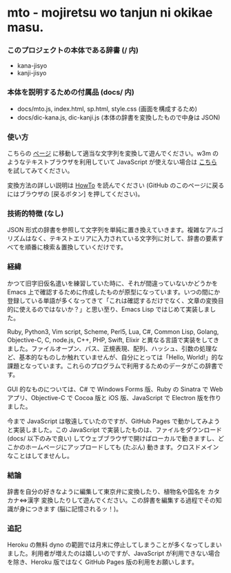 # mto - mojiretsu wo tanjun ni okikae masu.

### このプロジェクトの本体である辞書 (/ 内)
- kana-jisyo
- kanji-jisyo

### 本体を説明するための付属品 (docs/ 内)
- docs/mto.js, index.html, sp.html, style.css (画面を構成するため)
- docs/dic-kana.js, dic-kanji.js (本体の辞書を変換したもので中身は JSON)

### 使い方
こちらの [ページ](https://mto.herokuapp.com/js/pc.html) に移動して適当な文字列を変換して遊んでください。w3m のようなテキストブラウザを利用していて JavaScript が使えない場合は [こちら](https://mto.herokuapp.com/) を試してみてください。

変換方法の詳しい説明は [HowTo](https://mto.herokuapp.com/howto) を読んでください (GitHub のこのページに戻るにはブラウザの [戻るボタン] を押してください)。

### 技術的特徴 (なし)
JSON 形式の辞書を参照して文字列を単純に置き換えていきます。複雑なアルゴリズムはなく、テキストエリアに入力されている文字列に対して、辞書の要素すべてを順番に検索＆置換していくだけです。

### 経緯
かつて旧字旧仮名遣いを練習していた時に、それが間違っていないかどうかを Emacs 上で確認するために作成したものが原型になっています。いつの間にか登録している単語が多くなってきて「これは確認するだけでなく、文章の変換目的に使えるのではないか？」と思い至り、Emacs Lisp ではじめて実装しました。

Ruby, Python3, Vim script, Scheme, Perl5, Lua, C#, Common Lisp, Golang, Objective-C, C, node.js, C++, PHP, Swift, Elixir と異なる言語で実装をしてきました。ファイルオープン、パス、正規表現、配列、ハッシュ、引数の処理など、基本的なものしか触れていませんが、自分にとっては「Hello, World!」的な課題となっています。これらのプログラムで利用するためのデータがこの辞書です。

GUI 的なものについては、C# で Windows Forms 版、Ruby の Sinatra で Web アプリ、Objective-C で Cocoa 版と iOS 版、JavaScript で Electron 版を作りました。

今まで JavaScript は敬遠していたのですが、GitHub Pages で動かしてみようと実装しました。この JavaScript で実装したものは、ファイルをダウンロード (docs/ 以下のみで良い) してウェブブラウザで開けばローカルで動きますし、どこかのホームページにアップロードしても (たぶん) 動きます。クロスドメインなことはしてませんし。

### 結論
辞書を自分の好きなように編集して東京弁に変換したり、植物名や国名を カタカナ⇔漢字 変換したりして遊んでください。この辞書を編集する過程でその知識が身につきます (脳に記憶されるッ！)。

### 追記
Heroku の無料 dyno の範囲では月末に停止してしまうことが多くなってしまいました。利用者が増えたのは嬉しいのですが、JavaScript が利用できない場合を除き、Heroku 版ではなく GitHub Pages 版の利用をお願いします。
